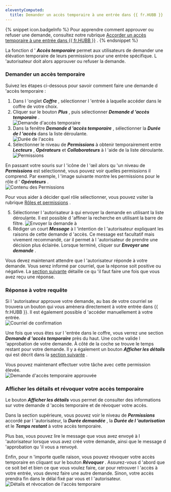 ```yaml
---
eleventyComputed:
  title: Demander un accès temporaire à une entrée dans {{ fr.HUBB }}
---
```

{% snippet icon.badgeInfo %} 
Pour apprendre comment approuver ou refuser une demande, consultez notre rubrique [Accorder un accès temporaire à une entrée dans {{ fr.HUBB }}](/fr/hub/web-interface/hub-overview/temporary-access-hub-business/grant-temporary-access-to-an-entry/) . 
{% endsnippet %}
 
La fonction d ' ***Accès temporaire*** permet aux utilisateurs de demander une élévation temporaire de leurs permissions pour une entrée spécifique. L 'autorisateur doit alors approuver ou refuser la demande. 

### Demander un accès temporaire 

Suivez les étapes ci-dessous pour savoir comment faire une demande d 'accès temporaire :  

1. Dans l 'onglet ***Coffre*** , sélectionner l 'entrée à laquelle accéder dans le coffre de votre choix. 
1. Cliquer sur le bouton ***Plus*** , puis sélectionner ***Demande d 'accès temporaire*** .  
![Demande d'accès temporaire](https://webdevolutions.azureedge.net/docs/fr/hub/Hub2132.png) 
1. Dans la fenêtre ***Demande d 'accès temporaire*** , sélectionner la ***Durée de l 'accès*** dans la liste déroulante.  
![Durée de l'accès](https://webdevolutions.azureedge.net/docs/fr/hub/Hub2133.png) 
1. Sélectionner le niveau de ***Permissions*** à obtenir temporairement entre ***Lecteurs*** , ***Opérateurs*** et ***Collaborateurs*** à l 'aide de la liste déroulante.  
![Permissions](https://webdevolutions.azureedge.net/docs/fr/hub/Hub2134.png) 

En passant votre souris sur l 'icône de l 'œil alors qu 'un niveau de ***Permissions*** est sélectionné, vous pouvez voir quelles permissions il comprend. Par exemple, l 'image suivante montre les permissions pour le rôle d ' ***Opérateurs*** .  
![Contenu des Permissions](https://webdevolutions.azureedge.net/docs/fr/hub/Hub2135.png) 

Pour vous aider à décider quel rôle sélectionner, vous pouvez vsiter la rubrique [Rôles et permissions](/fr/hub/web-interface/hub-overview/administration/configuration-security/system-permissions/roles-permissions/) .  

5. Sélectionner l 'autorisateur à qui envoyer la demande en utilisant la liste déroulante. Il est possible d 'affiner la recherche en utilisant la barre de filtre. 
![Envoyer la demande à](https://webdevolutions.azureedge.net/docs/fr/hub/Hub2136.png) 
1. Rédiger un court ***Message*** à l 'intention de l 'autorisateur expliquant les raisons de cette demande d 'accès. Ce message est facultatif mais vivement recommandé, car il permet à l 'autorisateur de prendre une décision plus éclairée. Lorsque terminé, cliquer sur ***Envoyer une demande*** .  

Vous devez maintenant attendre que l 'autorisateur réponde à votre demande. Vous serez informé par courriel, que la réponse soit positive ou négative. La [section suivante](#réponse-à-votre-requête) détaille ce qu 'il faut faire une fois que vous avez reçu une réponse. 

### Réponse à votre requête 

Si l 'autorisateur approuve votre demande, au bas de votre courriel se trouvera un bouton qui vous amènera directement à votre entrée dans {{ fr.HUBB }}. Il est également possible d 'accéder manuellement à votre entrée.  
![Courriel de confirmation](https://webdevolutions.azureedge.net/docs/fr/hub/Hub2137.png) 

Une fois que vous êtes sur l 'entrée dans le coffre, vous verrez une section ***Demande d 'accès temporaire*** près du haut. Une coche valide l 'approbation de votre demande. À côté de la coche se trouve le temps restant pour votre demande. Il y a également un bouton ***Afficher les détails*** qui est décrit dans la [section suivante](#afficher-les-détails-et-révoquer-votre-accès-temporaire) .  

Vous pouvez maintenant effectuer votre tâche avec cette permission élevée.  
![Demande d'accès temporaire approuvée](https://webdevolutions.azureedge.net/docs/fr/hub/Hub2139.png) 

### Afficher les détails et révoquer votre accès temporaire 

Le bouton ***Afficher les détails*** vous permet de consulter des informations sur votre demande d 'accès temporaire et de révoquer votre accès.  

Dans la section supérieure, vous pouvez voir le niveau de ***Permissions*** accordé par l 'autorisateur, la ***Durée demandée*** , la ***Durée de l 'autorisation*** et le ***Temps restant*** à votre accès temporaire.  

Plus bas, vous pouvez lire le message que vous avez envoyé à l 'autorisateur lorsque vous avez créé votre demande, ainsi que le message d 'approbation qu 'il vous a renvoyé.  

Enfin, pour n 'importe quelle raison, vous pouvez révoquer votre accès temporaire en cliquant sur le bouton ***Révoquer*** . Assurez-vous d 'abord que ce soit bel et bien ce que vous voulez faire, car pour retrouver l 'accès à votre entrée, vous devrez faire une autre demande. Sinon, votre accès prendra fin dans le délai fixé par vous et l 'autorisateur.  
![Détails et révocation de l'accès temporaire](https://webdevolutions.azureedge.net/docs/fr/hub/Hub2138.png) 
